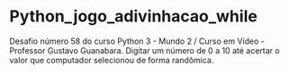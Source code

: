 # Python_jogo_adivinhacao_while
Desafio número 58 do curso Python 3 - Mundo 2 / Curso em Vídeo - Professor Gustavo Guanabara.
Digitar um número de 0 a 10 até acertar o valor que computador selecionou de forma randômica.
